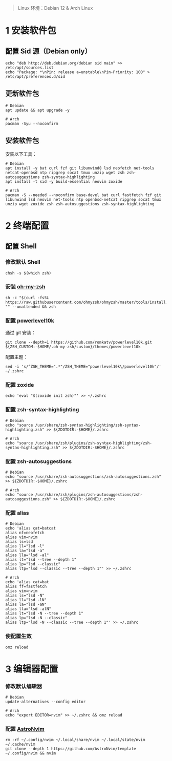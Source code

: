 >   Linux 环境：Debian 12 & Arch Linux

# 1 安装软件包

## 配置 Sid 源（Debian only）

```shell
echo "deb http://deb.debian.org/debian sid main" >> /etc/apt/sources.list
echo "Package: *\nPin: release a=unstable\nPin-Priority: 100" > /etc/apt/preferences.d/sid
```

## 更新软件包

```shell
# Debian
apt update && apt upgrade -y

# Arch
pacman -Syu --noconfirm
```

## 安装软件包

安装以下工具：

```shell
# Debian
apt install -y bat curl fzf git libunwind8 lsd neofetch net-tools netcat-openbsd ntp ripgrep socat tmux unzip wget zsh zsh-autosuggestions zsh-syntax-highlighting
apt install -t sid -y build-essential neovim zoxide

# Arch
pacman -S --needed --noconfirm base-devel bat curl fastfetch fzf git libunwind lsd neovim net-tools ntp openbsd-netcat ripgrep socat tmux unzip wget zoxide zsh zsh-autosuggestions zsh-syntax-highlighting
```

# 2 终端配置

## 配置 Shell

### 修改默认 Shell

```shell
chsh -s $(which zsh)
```

### 安装 [oh-my-zsh](https://github.com/ohmyzsh/ohmyzsh?tab=readme-ov-file#basic-installation)

```shell
sh -c "$(curl -fsSL https://raw.githubusercontent.com/ohmyzsh/ohmyzsh/master/tools/install.sh)" "" --unattended && zsh
```

### 配置 [powerlevel10k](https://github.com/romkatv/powerlevel10k?tab=readme-ov-file#manual)

通过 git 安装：

```shell
git clone --depth=1 https://github.com/romkatv/powerlevel10k.git ${ZSH_CUSTOM:-$HOME/.oh-my-zsh/custom}/themes/powerlevel10k
```

配置主题：

```shell
sed -i 's/^ZSH_THEME=".*"/ZSH_THEME="powerlevel10k\/powerlevel10k"/' ~/.zshrc
```

### 配置 zoxide

```shell
echo 'eval "$(zoxide init zsh)"' >> ~/.zshrc
```

### 配置 zsh-syntax-highlighting

```shell
# Debian
echo "source /usr/share/zsh-syntax-highlighting/zsh-syntax-highlighting.zsh" >> ${ZDOTDIR:-$HOME}/.zshrc

# Arch
echo "source /usr/share/zsh/plugins/zsh-syntax-highlighting/zsh-syntax-highlighting.zsh" >> ${ZDOTDIR:-$HOME}/.zshrc
```

### 配置 zsh-autosuggestions

```shell
# Debian
echo "source /usr/share/zsh-autosuggestions/zsh-autosuggestions.zsh" >> ${ZDOTDIR:-$HOME}/.zshrc

# Arch
echo "source /usr/share/zsh/plugins/zsh-autosuggestions/zsh-autosuggestions.zsh" >> ${ZDOTDIR:-$HOME}/.zshrc
```

### 配置 alias

```shell
# Debian
echo 'alias cat=batcat
alias nf=neofetch
alias vim=nvim
alias ls=lsd
alias ll="lsd -l"
alias la="lsd -a"
alias lla="lsd -al"
alias lt="lsd --tree --depth 1"
alias lp="lsd --classic"
alias ltp="lsd --classic --tree --depth 1"' >> ~/.zshrc

# Arch
echo 'alias cat=bat
alias ff=fastfetch
alias vim=nvim
alias ls="lsd -N"
alias ll="lsd -lN"
alias la="lsd -aN"
alias lla="lsd -alN"
alias lt="lsd -N --tree --depth 1"
alias lp="lsd -N --classic"
alias ltp="lsd -N --classic --tree --depth 1"' >> ~/.zshrc
```

### 使配置生效

```shell
omz reload
```

# 3 编辑器配置

### 修改默认编辑器

```shell
# Debian
update-alternatives --config editor

# Arch
echo "export EDITOR=nvim" >> ~/.zshrc && omz reload
```

### 配置 [AstroNvim](https://docs.astronvim.com/)

```shell
rm -rf ~/.config/nvim ~/.local/share/nvim ~/.local/state/nvim ~/.cache/nvim
git clone --depth 1 https://github.com/AstroNvim/template ~/.config/nvim && nvim
```

